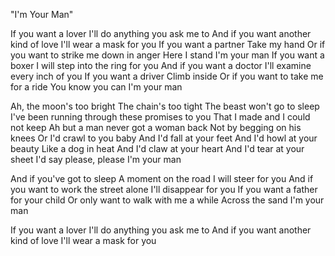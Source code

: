 "I'm Your Man"

If you want a lover
I'll do anything you ask me to
And if you want another kind of love
I'll wear a mask for you
If you want a partner
Take my hand
Or if you want to strike me down in anger
Here I stand
I'm your man
If you want a boxer
I will step into the ring for you
And if you want a doctor
I'll examine every inch of you
If you want a driver
Climb inside
Or if you want to take me for a ride
You know you can
I'm your man

Ah, the moon's too bright
The chain's too tight
The beast won't go to sleep
I've been running through these promises to you
That I made and I could not keep
Ah but a man never got a woman back
Not by begging on his knees
Or I'd crawl to you baby
And I'd fall at your feet
And I'd howl at your beauty
Like a dog in heat
And I'd claw at your heart
And I'd tear at your sheet
I'd say please, please
I'm your man

And if you've got to sleep
A moment on the road
I will steer for you
And if you want to work the street alone
I'll disappear for you
If you want a father for your child
Or only want to walk with me a while
Across the sand
I'm your man

If you want a lover
I'll do anything you ask me to
And if you want another kind of love
I'll wear a mask for you
